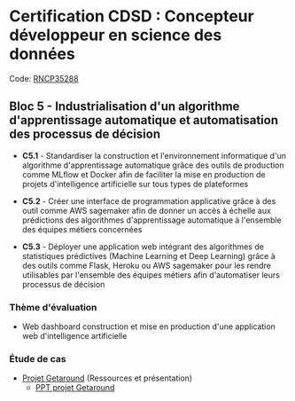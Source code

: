 # Certification CDSD : Concepteur développeur en science des données

Code: [RNCP35288](https://www.francecompetences.fr/recherche/rncp/35288/)


## Bloc 5 - Industrialisation d'un algorithme d'apprentissage automatique et automatisation des processus de décision

- **C5.1** - Standardiser la construction et l'environnement informatique d'un algorithme d'apprentissage automatique grâce des outils de production comme MLflow et Docker afin de faciliter la mise en production de projets d'intelligence artificielle sur tous types de plateformes

- **C5.2** - Créer une interface de programmation applicative grâce à des outil comme AWS sagemaker afin de donner un accès à échelle aux prédictions des algorithmes d'apprentissage automatique à l'ensemble des équipes métiers concernées 

- **C5.3** - Déployer une application web intégrant des algorithmes de statistiques prédictives (Machine Learning et Deep Learning) grâce à des outils comme Flask, Heroku ou AWS sagemaker pour les rendre utilisables par l'ensemble des équipes métiers afin d'automatiser leurs processus de décision

### Thème d'évaluation

- Web dashboard construction et mise en production d'une application web d'intelligence artificielle

### Étude de cas

- [Projet Getaround](./Getaround/README.md) (Ressources et présentation)
  - [PPT projet Getaround]()
